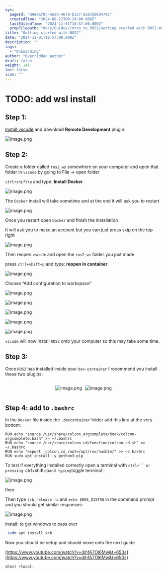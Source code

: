 ```yaml
---
sys:
  pageId: "89e0a78c-4e2b-4070-b327-d28cb0694742"
  createdTime: "2024-08-21T00:24:00.000Z"
  lastEditedTime: "2024-11-01T18:57:00.000Z"
  propFilepath: "docs/Guides/intro_to_ROS2/Getting started with ROS2.md"
title: "Getting started with ROS2"
date: "2024-11-01T18:57:00.000Z"
description: ""
tags:
  - "Onboarding"
author: "Overridden author"
draft: false
weight: 141
toc: false
icon: ""
---
```


# TODO: add wsl install

## Step 1:

[Install vscode](https://code.visualstudio.com/download) and download **Remote Development** plugin:

![image.png](https://prod-files-secure.s3.us-west-2.amazonaws.com/d518164a-d88e-44d1-a4ee-3adb3bd8bce0/efb52993-1881-4a40-b95e-6f020334f022/image.png?X-Amz-Algorithm=AWS4-HMAC-SHA256&X-Amz-Content-Sha256=UNSIGNED-PAYLOAD&X-Amz-Credential=ASIAZI2LB466X4OTZPBB%2F20250316%2Fus-west-2%2Fs3%2Faws4_request&X-Amz-Date=20250316T200755Z&X-Amz-Expires=3600&X-Amz-Security-Token=IQoJb3JpZ2luX2VjENz%2F%2F%2F%2F%2F%2F%2F%2F%2F%2FwEaCXVzLXdlc3QtMiJGMEQCIEf4pybwQnZkzA1gMBvACdEhGTyjBbPxgKUOx4Jr6wWXAiBmtb80ILUBOt0yaOroCCskDKMapLxfHAH0UuciYLaxUir%2FAwg1EAAaDDYzNzQyMzE4MzgwNSIMIraJ7oQzGbhCfOYsKtwD%2BhHG2Bb3mfwRNWI9OUr5CRCW1uZwGERszOLsdt%2BcQRCcOKR7gE3QY2kNdzHjvfuV4y%2FM6V%2FB%2Br5cRogKbJX3BFKgIWCEAFoqoSdw14qaPFMQJg0Qo7koniKeDUKOWpvG6wSjlXWlHAi0BOhPRCgFf0u0rMvegeugTLN9%2Bfr9LmgTGR4DbONJ871vh1gZxDbKXNz76HQM5XtrwwZLK2vm2SK%2B%2BKmueK0F2X3ozYBmqA7DVhoj3arxWA%2BQNfpAyaWmeW4yLgmtj8Z2w3V0P5MLS9lfaHVAEfE54hz%2BUj%2BqDzhr%2BNrRXwjPv0Z4buVPBauXNlFfaItMO8UQwuT1Ha6XYjcNfmU%2BxyUUs8aPgIbeNFr6KrgaYqrG680gqGUE65MDxiz%2FZD2yfGfON3JDZShtTQw96UZhoaoUrJL8QMbEysDyv%2FqF1sYSK%2FuryZRse%2FTQXoOUquxGdF8Xdt%2F4NM3S1DKTkrDrh5w3soqHO7JEXFgP5hF3WXywv9vz%2BaPw6b4WWahLxnFiDZsS7i02ccts%2BU62QeE5MvLzEdCF3ViqGQzUti5n%2Ba92ak1Ki7tsD%2F2bWQ%2BAmmAwD99PthLSjLptw7niCn3FdXJq1hHw9KN4p%2FeuRq4f7JAaBsiihpgwlNzcvgY6pgHvd4q3B6TlJTP9gx8Sj8NkdGjLPYtdNZ3wWfFG2J2CmH7fQbAv2qjwHQveA96ygGnn1ftD%2BmqgteDID%2Bxb4%2BKTGPinIIhX0rBFgNQTFUGGRmK%2FDsKuToQGQ2A%2Fwhty0WEeGRhrDnkzF8J38w8gG%2B1QR7ke4IX1q1f4Kb%2F0ppReGhRkjWO1utIbJedjcmktsbNzQpMEuXAuuRJFcP7GZJYTBSdpZ8G%2B&X-Amz-Signature=cc98f777982a2693d45e26a7bfffa0984d8d41ec07ac10f62548ad9279aae401&X-Amz-SignedHeaders=host&x-id=GetObject)

## Step 2:

Create a folder called `ros2_ws` somewhere on your computer and open that folder in `vscode` by going to File → open folder 

`ctrl+shift+p` and type: **Install Docker**

![image.png](https://prod-files-secure.s3.us-west-2.amazonaws.com/d518164a-d88e-44d1-a4ee-3adb3bd8bce0/2269dc0e-1cd5-47ff-bceb-c04ad9b2eab0/image.png?X-Amz-Algorithm=AWS4-HMAC-SHA256&X-Amz-Content-Sha256=UNSIGNED-PAYLOAD&X-Amz-Credential=ASIAZI2LB466X4OTZPBB%2F20250316%2Fus-west-2%2Fs3%2Faws4_request&X-Amz-Date=20250316T200755Z&X-Amz-Expires=3600&X-Amz-Security-Token=IQoJb3JpZ2luX2VjENz%2F%2F%2F%2F%2F%2F%2F%2F%2F%2FwEaCXVzLXdlc3QtMiJGMEQCIEf4pybwQnZkzA1gMBvACdEhGTyjBbPxgKUOx4Jr6wWXAiBmtb80ILUBOt0yaOroCCskDKMapLxfHAH0UuciYLaxUir%2FAwg1EAAaDDYzNzQyMzE4MzgwNSIMIraJ7oQzGbhCfOYsKtwD%2BhHG2Bb3mfwRNWI9OUr5CRCW1uZwGERszOLsdt%2BcQRCcOKR7gE3QY2kNdzHjvfuV4y%2FM6V%2FB%2Br5cRogKbJX3BFKgIWCEAFoqoSdw14qaPFMQJg0Qo7koniKeDUKOWpvG6wSjlXWlHAi0BOhPRCgFf0u0rMvegeugTLN9%2Bfr9LmgTGR4DbONJ871vh1gZxDbKXNz76HQM5XtrwwZLK2vm2SK%2B%2BKmueK0F2X3ozYBmqA7DVhoj3arxWA%2BQNfpAyaWmeW4yLgmtj8Z2w3V0P5MLS9lfaHVAEfE54hz%2BUj%2BqDzhr%2BNrRXwjPv0Z4buVPBauXNlFfaItMO8UQwuT1Ha6XYjcNfmU%2BxyUUs8aPgIbeNFr6KrgaYqrG680gqGUE65MDxiz%2FZD2yfGfON3JDZShtTQw96UZhoaoUrJL8QMbEysDyv%2FqF1sYSK%2FuryZRse%2FTQXoOUquxGdF8Xdt%2F4NM3S1DKTkrDrh5w3soqHO7JEXFgP5hF3WXywv9vz%2BaPw6b4WWahLxnFiDZsS7i02ccts%2BU62QeE5MvLzEdCF3ViqGQzUti5n%2Ba92ak1Ki7tsD%2F2bWQ%2BAmmAwD99PthLSjLptw7niCn3FdXJq1hHw9KN4p%2FeuRq4f7JAaBsiihpgwlNzcvgY6pgHvd4q3B6TlJTP9gx8Sj8NkdGjLPYtdNZ3wWfFG2J2CmH7fQbAv2qjwHQveA96ygGnn1ftD%2BmqgteDID%2Bxb4%2BKTGPinIIhX0rBFgNQTFUGGRmK%2FDsKuToQGQ2A%2Fwhty0WEeGRhrDnkzF8J38w8gG%2B1QR7ke4IX1q1f4Kb%2F0ppReGhRkjWO1utIbJedjcmktsbNzQpMEuXAuuRJFcP7GZJYTBSdpZ8G%2B&X-Amz-Signature=5ddd98e661fd4771a3a1ff904e642d79938647d7430c696edfbdcf1e90d608c2&X-Amz-SignedHeaders=host&x-id=GetObject)

The `Docker` install will take sometime and at the end it will ask you to restart

![image.png](https://prod-files-secure.s3.us-west-2.amazonaws.com/d518164a-d88e-44d1-a4ee-3adb3bd8bce0/ed233f78-be33-4b1f-b89c-9c346c0e961e/image.png?X-Amz-Algorithm=AWS4-HMAC-SHA256&X-Amz-Content-Sha256=UNSIGNED-PAYLOAD&X-Amz-Credential=ASIAZI2LB466X4OTZPBB%2F20250316%2Fus-west-2%2Fs3%2Faws4_request&X-Amz-Date=20250316T200755Z&X-Amz-Expires=3600&X-Amz-Security-Token=IQoJb3JpZ2luX2VjENz%2F%2F%2F%2F%2F%2F%2F%2F%2F%2FwEaCXVzLXdlc3QtMiJGMEQCIEf4pybwQnZkzA1gMBvACdEhGTyjBbPxgKUOx4Jr6wWXAiBmtb80ILUBOt0yaOroCCskDKMapLxfHAH0UuciYLaxUir%2FAwg1EAAaDDYzNzQyMzE4MzgwNSIMIraJ7oQzGbhCfOYsKtwD%2BhHG2Bb3mfwRNWI9OUr5CRCW1uZwGERszOLsdt%2BcQRCcOKR7gE3QY2kNdzHjvfuV4y%2FM6V%2FB%2Br5cRogKbJX3BFKgIWCEAFoqoSdw14qaPFMQJg0Qo7koniKeDUKOWpvG6wSjlXWlHAi0BOhPRCgFf0u0rMvegeugTLN9%2Bfr9LmgTGR4DbONJ871vh1gZxDbKXNz76HQM5XtrwwZLK2vm2SK%2B%2BKmueK0F2X3ozYBmqA7DVhoj3arxWA%2BQNfpAyaWmeW4yLgmtj8Z2w3V0P5MLS9lfaHVAEfE54hz%2BUj%2BqDzhr%2BNrRXwjPv0Z4buVPBauXNlFfaItMO8UQwuT1Ha6XYjcNfmU%2BxyUUs8aPgIbeNFr6KrgaYqrG680gqGUE65MDxiz%2FZD2yfGfON3JDZShtTQw96UZhoaoUrJL8QMbEysDyv%2FqF1sYSK%2FuryZRse%2FTQXoOUquxGdF8Xdt%2F4NM3S1DKTkrDrh5w3soqHO7JEXFgP5hF3WXywv9vz%2BaPw6b4WWahLxnFiDZsS7i02ccts%2BU62QeE5MvLzEdCF3ViqGQzUti5n%2Ba92ak1Ki7tsD%2F2bWQ%2BAmmAwD99PthLSjLptw7niCn3FdXJq1hHw9KN4p%2FeuRq4f7JAaBsiihpgwlNzcvgY6pgHvd4q3B6TlJTP9gx8Sj8NkdGjLPYtdNZ3wWfFG2J2CmH7fQbAv2qjwHQveA96ygGnn1ftD%2BmqgteDID%2Bxb4%2BKTGPinIIhX0rBFgNQTFUGGRmK%2FDsKuToQGQ2A%2Fwhty0WEeGRhrDnkzF8J38w8gG%2B1QR7ke4IX1q1f4Kb%2F0ppReGhRkjWO1utIbJedjcmktsbNzQpMEuXAuuRJFcP7GZJYTBSdpZ8G%2B&X-Amz-Signature=dabbf907065c1a5d279b8dbd210eb12c24a216ac7cfdbba4d27b005e54bf3a12&X-Amz-SignedHeaders=host&x-id=GetObject)

Once you restart open `Docker` and finish the installation

It will ask you to make an account but you can just press skip on the top right

![image.png](https://prod-files-secure.s3.us-west-2.amazonaws.com/d518164a-d88e-44d1-a4ee-3adb3bd8bce0/21010ad9-1659-4fd9-9f59-9932a09b2a3d/image.png?X-Amz-Algorithm=AWS4-HMAC-SHA256&X-Amz-Content-Sha256=UNSIGNED-PAYLOAD&X-Amz-Credential=ASIAZI2LB466X4OTZPBB%2F20250316%2Fus-west-2%2Fs3%2Faws4_request&X-Amz-Date=20250316T200755Z&X-Amz-Expires=3600&X-Amz-Security-Token=IQoJb3JpZ2luX2VjENz%2F%2F%2F%2F%2F%2F%2F%2F%2F%2FwEaCXVzLXdlc3QtMiJGMEQCIEf4pybwQnZkzA1gMBvACdEhGTyjBbPxgKUOx4Jr6wWXAiBmtb80ILUBOt0yaOroCCskDKMapLxfHAH0UuciYLaxUir%2FAwg1EAAaDDYzNzQyMzE4MzgwNSIMIraJ7oQzGbhCfOYsKtwD%2BhHG2Bb3mfwRNWI9OUr5CRCW1uZwGERszOLsdt%2BcQRCcOKR7gE3QY2kNdzHjvfuV4y%2FM6V%2FB%2Br5cRogKbJX3BFKgIWCEAFoqoSdw14qaPFMQJg0Qo7koniKeDUKOWpvG6wSjlXWlHAi0BOhPRCgFf0u0rMvegeugTLN9%2Bfr9LmgTGR4DbONJ871vh1gZxDbKXNz76HQM5XtrwwZLK2vm2SK%2B%2BKmueK0F2X3ozYBmqA7DVhoj3arxWA%2BQNfpAyaWmeW4yLgmtj8Z2w3V0P5MLS9lfaHVAEfE54hz%2BUj%2BqDzhr%2BNrRXwjPv0Z4buVPBauXNlFfaItMO8UQwuT1Ha6XYjcNfmU%2BxyUUs8aPgIbeNFr6KrgaYqrG680gqGUE65MDxiz%2FZD2yfGfON3JDZShtTQw96UZhoaoUrJL8QMbEysDyv%2FqF1sYSK%2FuryZRse%2FTQXoOUquxGdF8Xdt%2F4NM3S1DKTkrDrh5w3soqHO7JEXFgP5hF3WXywv9vz%2BaPw6b4WWahLxnFiDZsS7i02ccts%2BU62QeE5MvLzEdCF3ViqGQzUti5n%2Ba92ak1Ki7tsD%2F2bWQ%2BAmmAwD99PthLSjLptw7niCn3FdXJq1hHw9KN4p%2FeuRq4f7JAaBsiihpgwlNzcvgY6pgHvd4q3B6TlJTP9gx8Sj8NkdGjLPYtdNZ3wWfFG2J2CmH7fQbAv2qjwHQveA96ygGnn1ftD%2BmqgteDID%2Bxb4%2BKTGPinIIhX0rBFgNQTFUGGRmK%2FDsKuToQGQ2A%2Fwhty0WEeGRhrDnkzF8J38w8gG%2B1QR7ke4IX1q1f4Kb%2F0ppReGhRkjWO1utIbJedjcmktsbNzQpMEuXAuuRJFcP7GZJYTBSdpZ8G%2B&X-Amz-Signature=9a6dec5918a765ffe004e701a40843617a98050c1403cb47f260c71cd812c417&X-Amz-SignedHeaders=host&x-id=GetObject)

Then reopen `vscode` and open the `ros2_ws` folder you just made

press `ctrl+shift+p` and type: **reopen in container**

![image.png](https://prod-files-secure.s3.us-west-2.amazonaws.com/d518164a-d88e-44d1-a4ee-3adb3bd8bce0/4e93b8c2-41ad-488c-8095-c74205196118/image.png?X-Amz-Algorithm=AWS4-HMAC-SHA256&X-Amz-Content-Sha256=UNSIGNED-PAYLOAD&X-Amz-Credential=ASIAZI2LB466X4OTZPBB%2F20250316%2Fus-west-2%2Fs3%2Faws4_request&X-Amz-Date=20250316T200755Z&X-Amz-Expires=3600&X-Amz-Security-Token=IQoJb3JpZ2luX2VjENz%2F%2F%2F%2F%2F%2F%2F%2F%2F%2FwEaCXVzLXdlc3QtMiJGMEQCIEf4pybwQnZkzA1gMBvACdEhGTyjBbPxgKUOx4Jr6wWXAiBmtb80ILUBOt0yaOroCCskDKMapLxfHAH0UuciYLaxUir%2FAwg1EAAaDDYzNzQyMzE4MzgwNSIMIraJ7oQzGbhCfOYsKtwD%2BhHG2Bb3mfwRNWI9OUr5CRCW1uZwGERszOLsdt%2BcQRCcOKR7gE3QY2kNdzHjvfuV4y%2FM6V%2FB%2Br5cRogKbJX3BFKgIWCEAFoqoSdw14qaPFMQJg0Qo7koniKeDUKOWpvG6wSjlXWlHAi0BOhPRCgFf0u0rMvegeugTLN9%2Bfr9LmgTGR4DbONJ871vh1gZxDbKXNz76HQM5XtrwwZLK2vm2SK%2B%2BKmueK0F2X3ozYBmqA7DVhoj3arxWA%2BQNfpAyaWmeW4yLgmtj8Z2w3V0P5MLS9lfaHVAEfE54hz%2BUj%2BqDzhr%2BNrRXwjPv0Z4buVPBauXNlFfaItMO8UQwuT1Ha6XYjcNfmU%2BxyUUs8aPgIbeNFr6KrgaYqrG680gqGUE65MDxiz%2FZD2yfGfON3JDZShtTQw96UZhoaoUrJL8QMbEysDyv%2FqF1sYSK%2FuryZRse%2FTQXoOUquxGdF8Xdt%2F4NM3S1DKTkrDrh5w3soqHO7JEXFgP5hF3WXywv9vz%2BaPw6b4WWahLxnFiDZsS7i02ccts%2BU62QeE5MvLzEdCF3ViqGQzUti5n%2Ba92ak1Ki7tsD%2F2bWQ%2BAmmAwD99PthLSjLptw7niCn3FdXJq1hHw9KN4p%2FeuRq4f7JAaBsiihpgwlNzcvgY6pgHvd4q3B6TlJTP9gx8Sj8NkdGjLPYtdNZ3wWfFG2J2CmH7fQbAv2qjwHQveA96ygGnn1ftD%2BmqgteDID%2Bxb4%2BKTGPinIIhX0rBFgNQTFUGGRmK%2FDsKuToQGQ2A%2Fwhty0WEeGRhrDnkzF8J38w8gG%2B1QR7ke4IX1q1f4Kb%2F0ppReGhRkjWO1utIbJedjcmktsbNzQpMEuXAuuRJFcP7GZJYTBSdpZ8G%2B&X-Amz-Signature=3ba1b3388d3f840649cdb9e16596d03be09fc6063a7c0f26dd2b4213a0143512&X-Amz-SignedHeaders=host&x-id=GetObject)

Choose “Add configuration to workspace”

![image.png](https://prod-files-secure.s3.us-west-2.amazonaws.com/d518164a-d88e-44d1-a4ee-3adb3bd8bce0/9560b282-5060-4989-ba37-97e7b2c22476/image.png?X-Amz-Algorithm=AWS4-HMAC-SHA256&X-Amz-Content-Sha256=UNSIGNED-PAYLOAD&X-Amz-Credential=ASIAZI2LB466X4OTZPBB%2F20250316%2Fus-west-2%2Fs3%2Faws4_request&X-Amz-Date=20250316T200755Z&X-Amz-Expires=3600&X-Amz-Security-Token=IQoJb3JpZ2luX2VjENz%2F%2F%2F%2F%2F%2F%2F%2F%2F%2FwEaCXVzLXdlc3QtMiJGMEQCIEf4pybwQnZkzA1gMBvACdEhGTyjBbPxgKUOx4Jr6wWXAiBmtb80ILUBOt0yaOroCCskDKMapLxfHAH0UuciYLaxUir%2FAwg1EAAaDDYzNzQyMzE4MzgwNSIMIraJ7oQzGbhCfOYsKtwD%2BhHG2Bb3mfwRNWI9OUr5CRCW1uZwGERszOLsdt%2BcQRCcOKR7gE3QY2kNdzHjvfuV4y%2FM6V%2FB%2Br5cRogKbJX3BFKgIWCEAFoqoSdw14qaPFMQJg0Qo7koniKeDUKOWpvG6wSjlXWlHAi0BOhPRCgFf0u0rMvegeugTLN9%2Bfr9LmgTGR4DbONJ871vh1gZxDbKXNz76HQM5XtrwwZLK2vm2SK%2B%2BKmueK0F2X3ozYBmqA7DVhoj3arxWA%2BQNfpAyaWmeW4yLgmtj8Z2w3V0P5MLS9lfaHVAEfE54hz%2BUj%2BqDzhr%2BNrRXwjPv0Z4buVPBauXNlFfaItMO8UQwuT1Ha6XYjcNfmU%2BxyUUs8aPgIbeNFr6KrgaYqrG680gqGUE65MDxiz%2FZD2yfGfON3JDZShtTQw96UZhoaoUrJL8QMbEysDyv%2FqF1sYSK%2FuryZRse%2FTQXoOUquxGdF8Xdt%2F4NM3S1DKTkrDrh5w3soqHO7JEXFgP5hF3WXywv9vz%2BaPw6b4WWahLxnFiDZsS7i02ccts%2BU62QeE5MvLzEdCF3ViqGQzUti5n%2Ba92ak1Ki7tsD%2F2bWQ%2BAmmAwD99PthLSjLptw7niCn3FdXJq1hHw9KN4p%2FeuRq4f7JAaBsiihpgwlNzcvgY6pgHvd4q3B6TlJTP9gx8Sj8NkdGjLPYtdNZ3wWfFG2J2CmH7fQbAv2qjwHQveA96ygGnn1ftD%2BmqgteDID%2Bxb4%2BKTGPinIIhX0rBFgNQTFUGGRmK%2FDsKuToQGQ2A%2Fwhty0WEeGRhrDnkzF8J38w8gG%2B1QR7ke4IX1q1f4Kb%2F0ppReGhRkjWO1utIbJedjcmktsbNzQpMEuXAuuRJFcP7GZJYTBSdpZ8G%2B&X-Amz-Signature=dafa4df2c580901acb8f56820babe801b9061348a4c0e4525960c7fcb8c1052e&X-Amz-SignedHeaders=host&x-id=GetObject)

![image.png](https://prod-files-secure.s3.us-west-2.amazonaws.com/d518164a-d88e-44d1-a4ee-3adb3bd8bce0/2ee63f81-886b-48e8-a553-dc6e5eac99e4/image.png?X-Amz-Algorithm=AWS4-HMAC-SHA256&X-Amz-Content-Sha256=UNSIGNED-PAYLOAD&X-Amz-Credential=ASIAZI2LB466X4OTZPBB%2F20250316%2Fus-west-2%2Fs3%2Faws4_request&X-Amz-Date=20250316T200755Z&X-Amz-Expires=3600&X-Amz-Security-Token=IQoJb3JpZ2luX2VjENz%2F%2F%2F%2F%2F%2F%2F%2F%2F%2FwEaCXVzLXdlc3QtMiJGMEQCIEf4pybwQnZkzA1gMBvACdEhGTyjBbPxgKUOx4Jr6wWXAiBmtb80ILUBOt0yaOroCCskDKMapLxfHAH0UuciYLaxUir%2FAwg1EAAaDDYzNzQyMzE4MzgwNSIMIraJ7oQzGbhCfOYsKtwD%2BhHG2Bb3mfwRNWI9OUr5CRCW1uZwGERszOLsdt%2BcQRCcOKR7gE3QY2kNdzHjvfuV4y%2FM6V%2FB%2Br5cRogKbJX3BFKgIWCEAFoqoSdw14qaPFMQJg0Qo7koniKeDUKOWpvG6wSjlXWlHAi0BOhPRCgFf0u0rMvegeugTLN9%2Bfr9LmgTGR4DbONJ871vh1gZxDbKXNz76HQM5XtrwwZLK2vm2SK%2B%2BKmueK0F2X3ozYBmqA7DVhoj3arxWA%2BQNfpAyaWmeW4yLgmtj8Z2w3V0P5MLS9lfaHVAEfE54hz%2BUj%2BqDzhr%2BNrRXwjPv0Z4buVPBauXNlFfaItMO8UQwuT1Ha6XYjcNfmU%2BxyUUs8aPgIbeNFr6KrgaYqrG680gqGUE65MDxiz%2FZD2yfGfON3JDZShtTQw96UZhoaoUrJL8QMbEysDyv%2FqF1sYSK%2FuryZRse%2FTQXoOUquxGdF8Xdt%2F4NM3S1DKTkrDrh5w3soqHO7JEXFgP5hF3WXywv9vz%2BaPw6b4WWahLxnFiDZsS7i02ccts%2BU62QeE5MvLzEdCF3ViqGQzUti5n%2Ba92ak1Ki7tsD%2F2bWQ%2BAmmAwD99PthLSjLptw7niCn3FdXJq1hHw9KN4p%2FeuRq4f7JAaBsiihpgwlNzcvgY6pgHvd4q3B6TlJTP9gx8Sj8NkdGjLPYtdNZ3wWfFG2J2CmH7fQbAv2qjwHQveA96ygGnn1ftD%2BmqgteDID%2Bxb4%2BKTGPinIIhX0rBFgNQTFUGGRmK%2FDsKuToQGQ2A%2Fwhty0WEeGRhrDnkzF8J38w8gG%2B1QR7ke4IX1q1f4Kb%2F0ppReGhRkjWO1utIbJedjcmktsbNzQpMEuXAuuRJFcP7GZJYTBSdpZ8G%2B&X-Amz-Signature=170e149a146b3b5548f3ed11a381220612c18725733d91cd2abf1d5b14e5c3d0&X-Amz-SignedHeaders=host&x-id=GetObject)

![image.png](https://prod-files-secure.s3.us-west-2.amazonaws.com/d518164a-d88e-44d1-a4ee-3adb3bd8bce0/ae1580b2-b048-407e-aed9-b584224a7a04/image.png?X-Amz-Algorithm=AWS4-HMAC-SHA256&X-Amz-Content-Sha256=UNSIGNED-PAYLOAD&X-Amz-Credential=ASIAZI2LB466X4OTZPBB%2F20250316%2Fus-west-2%2Fs3%2Faws4_request&X-Amz-Date=20250316T200755Z&X-Amz-Expires=3600&X-Amz-Security-Token=IQoJb3JpZ2luX2VjENz%2F%2F%2F%2F%2F%2F%2F%2F%2F%2FwEaCXVzLXdlc3QtMiJGMEQCIEf4pybwQnZkzA1gMBvACdEhGTyjBbPxgKUOx4Jr6wWXAiBmtb80ILUBOt0yaOroCCskDKMapLxfHAH0UuciYLaxUir%2FAwg1EAAaDDYzNzQyMzE4MzgwNSIMIraJ7oQzGbhCfOYsKtwD%2BhHG2Bb3mfwRNWI9OUr5CRCW1uZwGERszOLsdt%2BcQRCcOKR7gE3QY2kNdzHjvfuV4y%2FM6V%2FB%2Br5cRogKbJX3BFKgIWCEAFoqoSdw14qaPFMQJg0Qo7koniKeDUKOWpvG6wSjlXWlHAi0BOhPRCgFf0u0rMvegeugTLN9%2Bfr9LmgTGR4DbONJ871vh1gZxDbKXNz76HQM5XtrwwZLK2vm2SK%2B%2BKmueK0F2X3ozYBmqA7DVhoj3arxWA%2BQNfpAyaWmeW4yLgmtj8Z2w3V0P5MLS9lfaHVAEfE54hz%2BUj%2BqDzhr%2BNrRXwjPv0Z4buVPBauXNlFfaItMO8UQwuT1Ha6XYjcNfmU%2BxyUUs8aPgIbeNFr6KrgaYqrG680gqGUE65MDxiz%2FZD2yfGfON3JDZShtTQw96UZhoaoUrJL8QMbEysDyv%2FqF1sYSK%2FuryZRse%2FTQXoOUquxGdF8Xdt%2F4NM3S1DKTkrDrh5w3soqHO7JEXFgP5hF3WXywv9vz%2BaPw6b4WWahLxnFiDZsS7i02ccts%2BU62QeE5MvLzEdCF3ViqGQzUti5n%2Ba92ak1Ki7tsD%2F2bWQ%2BAmmAwD99PthLSjLptw7niCn3FdXJq1hHw9KN4p%2FeuRq4f7JAaBsiihpgwlNzcvgY6pgHvd4q3B6TlJTP9gx8Sj8NkdGjLPYtdNZ3wWfFG2J2CmH7fQbAv2qjwHQveA96ygGnn1ftD%2BmqgteDID%2Bxb4%2BKTGPinIIhX0rBFgNQTFUGGRmK%2FDsKuToQGQ2A%2Fwhty0WEeGRhrDnkzF8J38w8gG%2B1QR7ke4IX1q1f4Kb%2F0ppReGhRkjWO1utIbJedjcmktsbNzQpMEuXAuuRJFcP7GZJYTBSdpZ8G%2B&X-Amz-Signature=c2dd496493053dea576c9fec6bfd609b81997e5ade4fd9fc3c3db769ee35fa42&X-Amz-SignedHeaders=host&x-id=GetObject)

![image.png](https://prod-files-secure.s3.us-west-2.amazonaws.com/d518164a-d88e-44d1-a4ee-3adb3bd8bce0/53255b28-f75e-430f-b9e3-c0ac8577e42b/image.png?X-Amz-Algorithm=AWS4-HMAC-SHA256&X-Amz-Content-Sha256=UNSIGNED-PAYLOAD&X-Amz-Credential=ASIAZI2LB466X4OTZPBB%2F20250316%2Fus-west-2%2Fs3%2Faws4_request&X-Amz-Date=20250316T200755Z&X-Amz-Expires=3600&X-Amz-Security-Token=IQoJb3JpZ2luX2VjENz%2F%2F%2F%2F%2F%2F%2F%2F%2F%2FwEaCXVzLXdlc3QtMiJGMEQCIEf4pybwQnZkzA1gMBvACdEhGTyjBbPxgKUOx4Jr6wWXAiBmtb80ILUBOt0yaOroCCskDKMapLxfHAH0UuciYLaxUir%2FAwg1EAAaDDYzNzQyMzE4MzgwNSIMIraJ7oQzGbhCfOYsKtwD%2BhHG2Bb3mfwRNWI9OUr5CRCW1uZwGERszOLsdt%2BcQRCcOKR7gE3QY2kNdzHjvfuV4y%2FM6V%2FB%2Br5cRogKbJX3BFKgIWCEAFoqoSdw14qaPFMQJg0Qo7koniKeDUKOWpvG6wSjlXWlHAi0BOhPRCgFf0u0rMvegeugTLN9%2Bfr9LmgTGR4DbONJ871vh1gZxDbKXNz76HQM5XtrwwZLK2vm2SK%2B%2BKmueK0F2X3ozYBmqA7DVhoj3arxWA%2BQNfpAyaWmeW4yLgmtj8Z2w3V0P5MLS9lfaHVAEfE54hz%2BUj%2BqDzhr%2BNrRXwjPv0Z4buVPBauXNlFfaItMO8UQwuT1Ha6XYjcNfmU%2BxyUUs8aPgIbeNFr6KrgaYqrG680gqGUE65MDxiz%2FZD2yfGfON3JDZShtTQw96UZhoaoUrJL8QMbEysDyv%2FqF1sYSK%2FuryZRse%2FTQXoOUquxGdF8Xdt%2F4NM3S1DKTkrDrh5w3soqHO7JEXFgP5hF3WXywv9vz%2BaPw6b4WWahLxnFiDZsS7i02ccts%2BU62QeE5MvLzEdCF3ViqGQzUti5n%2Ba92ak1Ki7tsD%2F2bWQ%2BAmmAwD99PthLSjLptw7niCn3FdXJq1hHw9KN4p%2FeuRq4f7JAaBsiihpgwlNzcvgY6pgHvd4q3B6TlJTP9gx8Sj8NkdGjLPYtdNZ3wWfFG2J2CmH7fQbAv2qjwHQveA96ygGnn1ftD%2BmqgteDID%2Bxb4%2BKTGPinIIhX0rBFgNQTFUGGRmK%2FDsKuToQGQ2A%2Fwhty0WEeGRhrDnkzF8J38w8gG%2B1QR7ke4IX1q1f4Kb%2F0ppReGhRkjWO1utIbJedjcmktsbNzQpMEuXAuuRJFcP7GZJYTBSdpZ8G%2B&X-Amz-Signature=c5efdb5a8324e7c7d5983b57a42f754528d086ff3769f7f8cc0ce83f0d934fa0&X-Amz-SignedHeaders=host&x-id=GetObject)

![image.png](https://prod-files-secure.s3.us-west-2.amazonaws.com/d518164a-d88e-44d1-a4ee-3adb3bd8bce0/7c562767-5af9-4ffb-97d1-327bcdf4ee00/image.png?X-Amz-Algorithm=AWS4-HMAC-SHA256&X-Amz-Content-Sha256=UNSIGNED-PAYLOAD&X-Amz-Credential=ASIAZI2LB466X4OTZPBB%2F20250316%2Fus-west-2%2Fs3%2Faws4_request&X-Amz-Date=20250316T200755Z&X-Amz-Expires=3600&X-Amz-Security-Token=IQoJb3JpZ2luX2VjENz%2F%2F%2F%2F%2F%2F%2F%2F%2F%2FwEaCXVzLXdlc3QtMiJGMEQCIEf4pybwQnZkzA1gMBvACdEhGTyjBbPxgKUOx4Jr6wWXAiBmtb80ILUBOt0yaOroCCskDKMapLxfHAH0UuciYLaxUir%2FAwg1EAAaDDYzNzQyMzE4MzgwNSIMIraJ7oQzGbhCfOYsKtwD%2BhHG2Bb3mfwRNWI9OUr5CRCW1uZwGERszOLsdt%2BcQRCcOKR7gE3QY2kNdzHjvfuV4y%2FM6V%2FB%2Br5cRogKbJX3BFKgIWCEAFoqoSdw14qaPFMQJg0Qo7koniKeDUKOWpvG6wSjlXWlHAi0BOhPRCgFf0u0rMvegeugTLN9%2Bfr9LmgTGR4DbONJ871vh1gZxDbKXNz76HQM5XtrwwZLK2vm2SK%2B%2BKmueK0F2X3ozYBmqA7DVhoj3arxWA%2BQNfpAyaWmeW4yLgmtj8Z2w3V0P5MLS9lfaHVAEfE54hz%2BUj%2BqDzhr%2BNrRXwjPv0Z4buVPBauXNlFfaItMO8UQwuT1Ha6XYjcNfmU%2BxyUUs8aPgIbeNFr6KrgaYqrG680gqGUE65MDxiz%2FZD2yfGfON3JDZShtTQw96UZhoaoUrJL8QMbEysDyv%2FqF1sYSK%2FuryZRse%2FTQXoOUquxGdF8Xdt%2F4NM3S1DKTkrDrh5w3soqHO7JEXFgP5hF3WXywv9vz%2BaPw6b4WWahLxnFiDZsS7i02ccts%2BU62QeE5MvLzEdCF3ViqGQzUti5n%2Ba92ak1Ki7tsD%2F2bWQ%2BAmmAwD99PthLSjLptw7niCn3FdXJq1hHw9KN4p%2FeuRq4f7JAaBsiihpgwlNzcvgY6pgHvd4q3B6TlJTP9gx8Sj8NkdGjLPYtdNZ3wWfFG2J2CmH7fQbAv2qjwHQveA96ygGnn1ftD%2BmqgteDID%2Bxb4%2BKTGPinIIhX0rBFgNQTFUGGRmK%2FDsKuToQGQ2A%2Fwhty0WEeGRhrDnkzF8J38w8gG%2B1QR7ke4IX1q1f4Kb%2F0ppReGhRkjWO1utIbJedjcmktsbNzQpMEuXAuuRJFcP7GZJYTBSdpZ8G%2B&X-Amz-Signature=0d12b21d926211ed3c4d225fc567a52aef07ed157cb5da143ed80697436fb4bb&X-Amz-SignedHeaders=host&x-id=GetObject)

`vscode` will now install `ROS2` onto your computer so this may take some time.

## Step 3:

Once `ROS2` has installed inside your `dev-container` I recommend you install these two plugins:

<div style="display: flex;flex-direction: row; column-gap:10px; max-width: 630px;justify-content: center;">
<div>

![image.png](https://prod-files-secure.s3.us-west-2.amazonaws.com/d518164a-d88e-44d1-a4ee-3adb3bd8bce0/3fc3d550-5a54-4ba1-ba6b-faa01cdb7369/image.png?X-Amz-Algorithm=AWS4-HMAC-SHA256&X-Amz-Content-Sha256=UNSIGNED-PAYLOAD&X-Amz-Credential=ASIAZI2LB4663MD772WZ%2F20250316%2Fus-west-2%2Fs3%2Faws4_request&X-Amz-Date=20250316T200758Z&X-Amz-Expires=3600&X-Amz-Security-Token=IQoJb3JpZ2luX2VjENz%2F%2F%2F%2F%2F%2F%2F%2F%2F%2FwEaCXVzLXdlc3QtMiJHMEUCIQClpktmY22lSb8vBpk2R%2BmqN2Fmjte5Q2diZ2A9xCuisQIgM7cfZGbE%2FkFq9XhJKlwHHJ%2FqTgyu9fvzGaq%2BqLT6ocIq%2FwMINRAAGgw2Mzc0MjMxODM4MDUiDJn6vydfPZGA4dJomSrcA%2FxD7MCv1CIO80hKWrNEHNA3yRQvqb%2F0NWr9aK1foTbYkmOmRyQO%2FexB5Q1YE5HRRoGg6PQTvR%2FPIlyqcmeVa85Vm64ktnp0aIYvFNh4YSgr1BklxND%2BWf5LBTgjn1zDKdiNl9tQxbLF%2Fg8eXZIywLWXmo1Q4h9uxmNC0aydSsFxEx5ZbiqRP0HaW9eUZ6PiZodt9fwcrzdpcVCT7tY8NZKBMyy2wsiTRUJH20PVovH64tMwVPrgcR2zetKNzi2UpLM%2BbzLMoalU%2FAkQTpI%2Fn4pKmFyYbrj9PPhlKP8uobBmmLbixBTQCxZJyGj8dpH2E%2FqwwsJUquTY4lGWu%2B6wZyQDtomBT7Jd%2FsCUuuQZMpR1Xm65W5DXGCDE7kFgGyiGQOctN7A7ie5o4UybHn8DSPvCuXorz4SwvI1DKs0SbktrVe7CL8RS%2FhIyKdwEampFUkBhGEgBZO0dET7ThNKrvyTjKOjXM%2FTDMdgfqIfnjuC%2B%2FzQTDRMvr5PaB1eaOqHA%2BBAxXYZv%2BJ2cC8lAtojoZJJyLbsDs9lujBBq5xrZAGwClelO4JAmZxazJuzyLKbQIs%2BUovp%2BMMs9kINTf51hK7Uk4%2BIqKhl1gxlxAU5tvBkGYUEhhpIzirkdanplMLPc3L4GOqUBDsHppcexhq5lHcgWqJ4l3n6Id4XS3hszlHqVGpOroJJm8eXgvpro%2FhtZ%2FiEmNymo%2FzBfQmwh%2BZmKa6Iv8orPBUjzi8d49lmD4dEBaWh%2BqFVa7ONQKLiSpvtUmEaIfz4XyA5jV6eAFD05rYjgDGEJ0fTjunyB55tsestig5eUvh85sI8gwEE4MSqF0gNsrITprMUKcvmop3uF5GLVKNlyzU%2BrKbFj&X-Amz-Signature=51cc5dd28f1be2a8471a4e61b0f066dd129da65558e61479ca9a386a7a659596&X-Amz-SignedHeaders=host&x-id=GetObject)

</div>
<div>

![image.png](https://prod-files-secure.s3.us-west-2.amazonaws.com/d518164a-d88e-44d1-a4ee-3adb3bd8bce0/d994cc66-13c2-4093-a5a3-f84cf4601a82/image.png?X-Amz-Algorithm=AWS4-HMAC-SHA256&X-Amz-Content-Sha256=UNSIGNED-PAYLOAD&X-Amz-Credential=ASIAZI2LB466ZU522TOD%2F20250316%2Fus-west-2%2Fs3%2Faws4_request&X-Amz-Date=20250316T200758Z&X-Amz-Expires=3600&X-Amz-Security-Token=IQoJb3JpZ2luX2VjENz%2F%2F%2F%2F%2F%2F%2F%2F%2F%2FwEaCXVzLXdlc3QtMiJIMEYCIQCbC36UcE75hLgZnNCnxgggJWykgyry%2B1UabO%2FZLjnmeAIhAOPSjU00LFkZeBPP50FZ6Esvqy63tiEMOPlH2WsB%2BvxcKv8DCDUQABoMNjM3NDIzMTgzODA1IgxS93xAFxwDQp%2Fdx4Mq3APEYk1AEuGImxye9uuSet%2FufQ9xEDf1deCvHmstaYG06tABP4TM4%2BF5MZ0jnbmLdqXxyINwhrXdMbsg5NUSVq2b2KGqTeF9ebnqhu5EGXDcHwHayuZx%2FknMPdV5B6VmspIZsbwJIdZkcAebA6zOePIHlRV4ymAKotQeEhiWThvRUsKZPlkU5xrSbGpvyyeYRbCv9cEdr8lkkeJrFnOJWKo7QQ17DxDEJAhvSYzykM13Xb01ziDfULTm3XebCCCnmMs5ywzrXhJAarWOx6%2Br58N1rV3SuzC3JDIVvAoLYO2aj93R9zq%2FVxkMpv%2FvUhmoRFDOVtaN%2Fl936%2FJ7W1pJ8C7GsR43f8ziquSMis7gxs1f4EwGuXjxy4hsiMIXUuXTLOgK4fdX7z%2FC5UM6BZojA%2BY2VIHmnEAvf%2F885CTVACTWhPH%2FXhhRctWGWqR2k3NmLec3i4ibCAB%2FkTSZ5WBCzTdJlXgnRY1ITtc%2FuJKEQReRvkr%2Fl9cEkGGaW0hqrIF3c6w%2FstIW9WE48vBWZNrNaCLgcUQrviJhvao%2FB66DCRdlIZKL2c2FknAUySFha%2F4s6pCzRyqnNO%2B1CPzNf728EhDB5giFyH47gFDi20U%2FpoFVjnQO1kEqkbBX3c0KqTCZ3Ny%2BBjqkAb%2FbMq2SI73thBXmUXqRy9JPwFXGRNEdSHf67piu5znBG8ciKXbGLCknucejLiN9uCXyADkq4WEcxLBjIScZGdoerSYlKdN4M13Gzq%2F5OlnDPJJ41FV3wef75Oy278XHeSUyo3XQWmdwO%2FVZWb4vIsN16kU4wAAExQsTT2aFNJqDcB4ARgw3NOmjxWfQ7KBamizLcA3tkUJfiyOoVTYhuxZNp8xu&X-Amz-Signature=dd7aae00ff3e46a15131fddd212e8122c86ead3887aea0b926b64c43b98f5bd6&X-Amz-SignedHeaders=host&x-id=GetObject)

</div>
</div>

## Step 4: add to `.bashrc`

In the `Docker` file inside the `.devcontainer` folder add this line at the very bottom: 

```docker
RUN echo "source /usr/share/colcon_argcomplete/hook/colcon-argcomplete.bash" >> ~/.bashrc
RUN echo "source /usr/share/colcon_cd/function/colcon_cd.sh" >> ~/.bashrc
RUN echo "export _colcon_cd_root=/opt/ros/humble/" >> ~/.bashrc
RUN sudo apt install -y python3-pip 
```

To test if everything installed correctly open a terminal with `ctrl+`` or pressing `ctrl+shift+p` and typing `toggle terminal`:

![image.png](https://prod-files-secure.s3.us-west-2.amazonaws.com/d518164a-d88e-44d1-a4ee-3adb3bd8bce0/6a4943d8-b04e-4c02-9a58-775f3384d1a5/image.png?X-Amz-Algorithm=AWS4-HMAC-SHA256&X-Amz-Content-Sha256=UNSIGNED-PAYLOAD&X-Amz-Credential=ASIAZI2LB466X4OTZPBB%2F20250316%2Fus-west-2%2Fs3%2Faws4_request&X-Amz-Date=20250316T200755Z&X-Amz-Expires=3600&X-Amz-Security-Token=IQoJb3JpZ2luX2VjENz%2F%2F%2F%2F%2F%2F%2F%2F%2F%2FwEaCXVzLXdlc3QtMiJGMEQCIEf4pybwQnZkzA1gMBvACdEhGTyjBbPxgKUOx4Jr6wWXAiBmtb80ILUBOt0yaOroCCskDKMapLxfHAH0UuciYLaxUir%2FAwg1EAAaDDYzNzQyMzE4MzgwNSIMIraJ7oQzGbhCfOYsKtwD%2BhHG2Bb3mfwRNWI9OUr5CRCW1uZwGERszOLsdt%2BcQRCcOKR7gE3QY2kNdzHjvfuV4y%2FM6V%2FB%2Br5cRogKbJX3BFKgIWCEAFoqoSdw14qaPFMQJg0Qo7koniKeDUKOWpvG6wSjlXWlHAi0BOhPRCgFf0u0rMvegeugTLN9%2Bfr9LmgTGR4DbONJ871vh1gZxDbKXNz76HQM5XtrwwZLK2vm2SK%2B%2BKmueK0F2X3ozYBmqA7DVhoj3arxWA%2BQNfpAyaWmeW4yLgmtj8Z2w3V0P5MLS9lfaHVAEfE54hz%2BUj%2BqDzhr%2BNrRXwjPv0Z4buVPBauXNlFfaItMO8UQwuT1Ha6XYjcNfmU%2BxyUUs8aPgIbeNFr6KrgaYqrG680gqGUE65MDxiz%2FZD2yfGfON3JDZShtTQw96UZhoaoUrJL8QMbEysDyv%2FqF1sYSK%2FuryZRse%2FTQXoOUquxGdF8Xdt%2F4NM3S1DKTkrDrh5w3soqHO7JEXFgP5hF3WXywv9vz%2BaPw6b4WWahLxnFiDZsS7i02ccts%2BU62QeE5MvLzEdCF3ViqGQzUti5n%2Ba92ak1Ki7tsD%2F2bWQ%2BAmmAwD99PthLSjLptw7niCn3FdXJq1hHw9KN4p%2FeuRq4f7JAaBsiihpgwlNzcvgY6pgHvd4q3B6TlJTP9gx8Sj8NkdGjLPYtdNZ3wWfFG2J2CmH7fQbAv2qjwHQveA96ygGnn1ftD%2BmqgteDID%2Bxb4%2BKTGPinIIhX0rBFgNQTFUGGRmK%2FDsKuToQGQ2A%2Fwhty0WEeGRhrDnkzF8J38w8gG%2B1QR7ke4IX1q1f4Kb%2F0ppReGhRkjWO1utIbJedjcmktsbNzQpMEuXAuuRJFcP7GZJYTBSdpZ8G%2B&X-Amz-Signature=74630d5cb8d0702478afc6837214f7c467c25236a4b54fdf522d658c3d6a5f65&X-Amz-SignedHeaders=host&x-id=GetObject)

then 

Then type `lsb_release -a` and `echo $ROS_DISTRO` in the command prompt and you should get similar responses:

![image.png](https://prod-files-secure.s3.us-west-2.amazonaws.com/d518164a-d88e-44d1-a4ee-3adb3bd8bce0/3e635dec-a805-4e85-8b9e-d000e5b71a4e/image.png?X-Amz-Algorithm=AWS4-HMAC-SHA256&X-Amz-Content-Sha256=UNSIGNED-PAYLOAD&X-Amz-Credential=ASIAZI2LB466X4OTZPBB%2F20250316%2Fus-west-2%2Fs3%2Faws4_request&X-Amz-Date=20250316T200755Z&X-Amz-Expires=3600&X-Amz-Security-Token=IQoJb3JpZ2luX2VjENz%2F%2F%2F%2F%2F%2F%2F%2F%2F%2FwEaCXVzLXdlc3QtMiJGMEQCIEf4pybwQnZkzA1gMBvACdEhGTyjBbPxgKUOx4Jr6wWXAiBmtb80ILUBOt0yaOroCCskDKMapLxfHAH0UuciYLaxUir%2FAwg1EAAaDDYzNzQyMzE4MzgwNSIMIraJ7oQzGbhCfOYsKtwD%2BhHG2Bb3mfwRNWI9OUr5CRCW1uZwGERszOLsdt%2BcQRCcOKR7gE3QY2kNdzHjvfuV4y%2FM6V%2FB%2Br5cRogKbJX3BFKgIWCEAFoqoSdw14qaPFMQJg0Qo7koniKeDUKOWpvG6wSjlXWlHAi0BOhPRCgFf0u0rMvegeugTLN9%2Bfr9LmgTGR4DbONJ871vh1gZxDbKXNz76HQM5XtrwwZLK2vm2SK%2B%2BKmueK0F2X3ozYBmqA7DVhoj3arxWA%2BQNfpAyaWmeW4yLgmtj8Z2w3V0P5MLS9lfaHVAEfE54hz%2BUj%2BqDzhr%2BNrRXwjPv0Z4buVPBauXNlFfaItMO8UQwuT1Ha6XYjcNfmU%2BxyUUs8aPgIbeNFr6KrgaYqrG680gqGUE65MDxiz%2FZD2yfGfON3JDZShtTQw96UZhoaoUrJL8QMbEysDyv%2FqF1sYSK%2FuryZRse%2FTQXoOUquxGdF8Xdt%2F4NM3S1DKTkrDrh5w3soqHO7JEXFgP5hF3WXywv9vz%2BaPw6b4WWahLxnFiDZsS7i02ccts%2BU62QeE5MvLzEdCF3ViqGQzUti5n%2Ba92ak1Ki7tsD%2F2bWQ%2BAmmAwD99PthLSjLptw7niCn3FdXJq1hHw9KN4p%2FeuRq4f7JAaBsiihpgwlNzcvgY6pgHvd4q3B6TlJTP9gx8Sj8NkdGjLPYtdNZ3wWfFG2J2CmH7fQbAv2qjwHQveA96ygGnn1ftD%2BmqgteDID%2Bxb4%2BKTGPinIIhX0rBFgNQTFUGGRmK%2FDsKuToQGQ2A%2Fwhty0WEeGRhrDnkzF8J38w8gG%2B1QR7ke4IX1q1f4Kb%2F0ppReGhRkjWO1utIbJedjcmktsbNzQpMEuXAuuRJFcP7GZJYTBSdpZ8G%2B&X-Amz-Signature=60135a5085fb13443770b458bb2cf2855608224c7f058d8346ab30146e72580f&X-Amz-SignedHeaders=host&x-id=GetObject)

Install:  to get windows to pass over

```bash
 sudo apt install xcb
```

Now you should be setup and should move onto the next guide 

[https://www.youtube.com/watch?v=dihfA7Ol6Mw&t=650s](https://www.youtube.com/watch?v=dihfA7Ol6Mw&t=650s)

```python
xhost +local:
```
